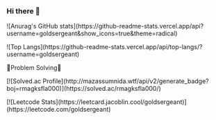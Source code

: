 ### Hi there 👋

<!--
**goldsergeant/goldsergeant** is a ✨ _special_ ✨ repository because its `README.md` (this file) appears on your GitHub profile.

Here are some ideas to get you started:

- 🔭 I’m currently working on ...
- 🌱 I’m currently learning ...
- 👯 I’m looking to collaborate on ...
- 🤔 I’m looking for help with ...
- 💬 Ask me about ...
- 📫 How to reach me: ...
- 😄 Pronouns: ...
- ⚡ Fun fact: ...
-->
<p>
![Anurag's GitHub stats](https://github-readme-stats.vercel.app/api?username=goldsergeant&show_icons=true&theme=radical)
</p>
<p>
![Top Langs](https://github-readme-stats.vercel.app/api/top-langs/?username=goldsergeant)
</p>

<p>💪Problem Solving💪</p>
<p>
[![Solved.ac Profile](http://mazassumnida.wtf/api/v2/generate_badge?boj=rmagksfla000)](https://solved.ac/rmagksfla000/)
</p>
<p>
[![Leetcode Stats](https://leetcard.jacoblin.cool/goldsergeant)](https://leetcode.com/goldsergeant)
</p>
